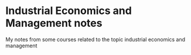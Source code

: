 # Industrial Economics and Management notes
My notes from some courses related to the topic industrial economics and management
